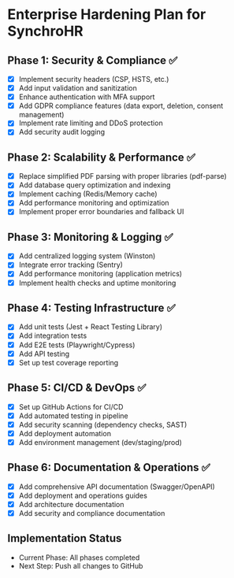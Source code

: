 # Enterprise Hardening Plan for SynchroHR

## Phase 1: Security & Compliance ✅
- [x] Implement security headers (CSP, HSTS, etc.)
- [x] Add input validation and sanitization
- [x] Enhance authentication with MFA support
- [x] Add GDPR compliance features (data export, deletion, consent management)
- [x] Implement rate limiting and DDoS protection
- [x] Add security audit logging

## Phase 2: Scalability & Performance ✅
- [x] Replace simplified PDF parsing with proper libraries (pdf-parse)
- [x] Add database query optimization and indexing
- [x] Implement caching (Redis/Memory cache)
- [x] Add performance monitoring and optimization
- [x] Implement proper error boundaries and fallback UI

## Phase 3: Monitoring & Logging ✅
- [x] Add centralized logging system (Winston)
- [x] Integrate error tracking (Sentry)
- [x] Add performance monitoring (application metrics)
- [x] Implement health checks and uptime monitoring

## Phase 4: Testing Infrastructure ✅
- [x] Add unit tests (Jest + React Testing Library)
- [x] Add integration tests
- [x] Add E2E tests (Playwright/Cypress)
- [x] Add API testing
- [x] Set up test coverage reporting

## Phase 5: CI/CD & DevOps ✅
- [x] Set up GitHub Actions for CI/CD
- [x] Add automated testing in pipeline
- [x] Add security scanning (dependency checks, SAST)
- [x] Add deployment automation
- [x] Add environment management (dev/staging/prod)

## Phase 6: Documentation & Operations ✅
- [x] Add comprehensive API documentation (Swagger/OpenAPI)
- [x] Add deployment and operations guides
- [x] Add architecture documentation
- [x] Add security and compliance documentation

## Implementation Status
- Current Phase: All phases completed
- Next Step: Push all changes to GitHub
